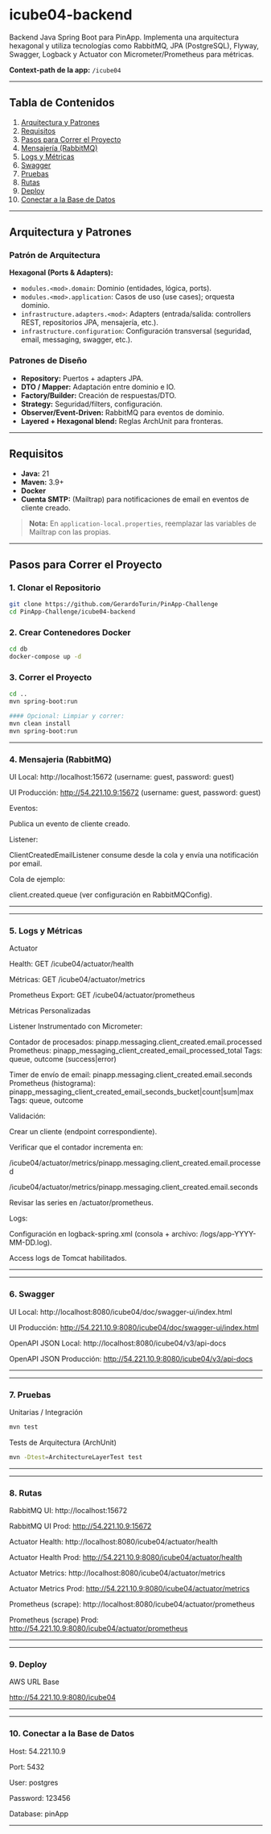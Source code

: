 # icube04-backend

Backend Java Spring Boot para PinApp. Implementa una arquitectura hexagonal y utiliza tecnologías como RabbitMQ, JPA (PostgreSQL), Flyway, Swagger, Logback y Actuator con Micrometer/Prometheus para métricas.

**Context-path de la app:** `/icube04`

---

## Tabla de Contenidos
1. [Arquitectura y Patrones](#arquitectura-y-patrones)
2. [Requisitos](#requisitos)
3. [Pasos para Correr el Proyecto](#pasos-para-correr-el-proyecto)
4. [Mensajería (RabbitMQ)](#mensajería-rabbitmq)
5. [Logs y Métricas](#logs-y-métricas)
6. [Swagger](#swagger)
7. [Pruebas](#pruebas)
8. [Rutas](#rutas)
9. [Deploy](#deploy)
10. [Conectar a la Base de Datos](#conectar-a-la-base-de-datos)

---

## Arquitectura y Patrones

### Patrón de Arquitectura
**Hexagonal (Ports & Adapters):**
- `modules.<mod>.domain`: Dominio (entidades, lógica, ports).
- `modules.<mod>.application`: Casos de uso (use cases); orquesta dominio.
- `infrastructure.adapters.<mod>`: Adapters (entrada/salida: controllers REST, repositorios JPA, mensajería, etc.).
- `infrastructure.configuration`: Configuración transversal (seguridad, email, messaging, swagger, etc.).

### Patrones de Diseño
- **Repository:** Puertos + adapters JPA.
- **DTO / Mapper:** Adaptación entre dominio e IO.
- **Factory/Builder:** Creación de respuestas/DTO.
- **Strategy:** Seguridad/filters, configuración.
- **Observer/Event-Driven:** RabbitMQ para eventos de dominio.
- **Layered + Hexagonal blend:** Reglas ArchUnit para fronteras.

---

## Requisitos
- **Java:** 21
- **Maven:** 3.9+
- **Docker**
- **Cuenta SMTP:** (Mailtrap) para notificaciones de email en eventos de cliente creado.

> **Nota:** En `application-local.properties`, reemplazar las variables de Mailtrap con las propias.

---

## Pasos para Correr el Proyecto

### 1. Clonar el Repositorio
```bash
git clone https://github.com/GerardoTurin/PinApp-Challenge
cd PinApp-Challenge/icube04-backend
```


### 2. Crear Contenedores Docker
```bash
cd db
docker-compose up -d
```

### 3. Correr el Proyecto
```bash
cd ..
mvn spring-boot:run

#### Opcional: Limpiar y correr:
mvn clean install
mvn spring-boot:run
```

<hr></hr>

### 4. Mensajeria (RabbitMQ)
UI Local: http://localhost:15672 (username: guest, password: guest)

UI Producción: http://54.221.10.9:15672 (username: guest, password: guest)

Eventos:  

Publica un evento de cliente creado.

Listener: 

ClientCreatedEmailListener consume desde la cola y envía una notificación por email.

Cola de ejemplo: 

client.created.queue (ver configuración en RabbitMQConfig).  
<hr></hr>


<hr></hr>

### 5. Logs y Métricas

Actuator

Health: GET /icube04/actuator/health

Métricas: GET /icube04/actuator/metrics

Prometheus Export: GET /icube04/actuator/prometheus

Métricas Personalizadas

Listener Instrumentado con Micrometer:  

Contador de procesados: pinapp.messaging.client_created.email.processed Prometheus: pinapp_messaging_client_created_email_processed_total Tags: queue, outcome (success|error)  

Timer de envío de email: pinapp.messaging.client_created.email.seconds Prometheus (histograma): pinapp_messaging_client_created_email_seconds_bucket|count|sum|max Tags: queue, outcome  

Validación:  

Crear un cliente (endpoint correspondiente).


Verificar que el contador incrementa en:

/icube04/actuator/metrics/pinapp.messaging.client_created.email.processed

/icube04/actuator/metrics/pinapp.messaging.client_created.email.seconds

Revisar las series en /actuator/prometheus.

Logs:

Configuración en logback-spring.xml (consola + archivo: /logs/app-YYYY-MM-DD.log).

Access logs de Tomcat habilitados.

<hr></hr>

<hr></hr>


### 6. Swagger

UI Local: http://localhost:8080/icube04/doc/swagger-ui/index.html

UI Producción: http://54.221.10.9:8080/icube04/doc/swagger-ui/index.html

OpenAPI JSON Local: http://localhost:8080/icube04/v3/api-docs

OpenAPI JSON Producción: http://54.221.10.9:8080/icube04/v3/api-docs

<hr></hr>


<hr></hr>

### 7. Pruebas

Unitarias / Integración
```bash
mvn test
```

Tests de Arquitectura (ArchUnit)
```bash
mvn -Dtest=ArchitectureLayerTest test
```
<hr></hr>

<hr></hr>

### 8. Rutas

RabbitMQ UI: http://localhost:15672

RabbitMQ UI Prod: http://54.221.10.9:15672

Actuator Health: http://localhost:8080/icube04/actuator/health

Actuator Health Prod: http://54.221.10.9:8080/icube04/actuator/health

Actuator Metrics: http://localhost:8080/icube04/actuator/metrics

Actuator Metrics Prod: http://54.221.10.9:8080/icube04/actuator/metrics

Prometheus (scrape): http://localhost:8080/icube04/actuator/prometheus

Prometheus (scrape) Prod: http://54.221.10.9:8080/icube04/actuator/prometheus

<hr></hr>

<hr></hr>

### 9. Deploy

AWS URL Base

http://54.221.10.9:8080/icube04

<hr></hr>

<hr></hr>

 ### 10. Conectar a la Base de Datos

Host: 54.221.10.9

Port: 5432

User: postgres

Password: 123456

Database: pinApp
<hr></hr>


